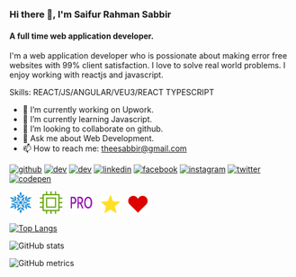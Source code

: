 ### Hi there 👋, I'm Saifur Rahman Sabbir
#### A full time web application developer.
I'm a web application developer who is possionate about making error free websites with 99% client satisfaction. I love to solve real world problems. I enjoy working with reactjs and javascript.

Skills: REACT/JS/ANGULAR/VEU3/REACT TYPESCRIPT

- 🔭 I’m currently working on Upwork. 
- 🌱 I’m currently learning Javascript. 
- 👯 I’m looking to collaborate on github. 
- 💬 Ask me about Web Development. 
- 📫 How to reach me: theesabbir@gmail.com 


[<img src='https://cdn.jsdelivr.net/npm/simple-icons@3.0.1/icons/github.svg' alt='github' height='40'>](https://github.com/saifursabbir)  [<img src='https://cdn.jsdelivr.net/npm/simple-icons@3.0.1/icons/dev-dot-to.svg' alt='dev' height='40'>](https://dev.to/saifursabbir)  [<img src='https://cdn.jsdelivr.net/npm/simple-icons@3.0.1/icons/hashnode.svg' alt='dev' height='40'>](saifursabbir)  [<img src='https://cdn.jsdelivr.net/npm/simple-icons@3.0.1/icons/linkedin.svg' alt='linkedin' height='40'>](https://www.linkedin.com/in/Saifur-Rahman-Sabbir/)  [<img src='https://cdn.jsdelivr.net/npm/simple-icons@3.0.1/icons/facebook.svg' alt='facebook' height='40'>](https://www.facebook.com/its.saifursabbir)  [<img src='https://cdn.jsdelivr.net/npm/simple-icons@3.0.1/icons/instagram.svg' alt='instagram' height='40'>](https://www.instagram.com/saifur_sabbir/)  [<img src='https://cdn.jsdelivr.net/npm/simple-icons@3.0.1/icons/twitter.svg' alt='twitter' height='40'>](https://twitter.com/saifurclick)  [<img src='https://cdn.jsdelivr.net/npm/simple-icons@3.0.1/icons/codepen.svg' alt='codepen' height='40'>](https://codepen.io/saifursabbir)  

<a href='https://archiveprogram.github.com/'><img src='https://raw.githubusercontent.com/acervenky/animated-github-badges/master/assets/acbadge.gif' width='40' height='40'></a> <a href='https://docs.github.com/en/developers'><img src='https://raw.githubusercontent.com/acervenky/animated-github-badges/master/assets/devbadge.gif' width='40' height='40'></a> <a href='https://github.com/pricing'><img src='https://raw.githubusercontent.com/acervenky/animated-github-badges/master/assets/pro.gif' width='40' height='40'></a> <a href='https://stars.github.com/'><img src='https://raw.githubusercontent.com/acervenky/animated-github-badges/master/assets/starbadge.gif' width='35' height='35'></a> <a href='https://docs.github.com/en/github/supporting-the-open-source-community-with-github-sponsors'><img src='https://raw.githubusercontent.com/acervenky/animated-github-badges/master/assets/sponsorbadge.gif' width='35' height='35'></a> 

[![Top Langs](https://github-readme-stats.vercel.app/api/top-langs/?username=saifursabbir)](https://github.com/anuraghazra/github-readme-stats)

![GitHub stats](https://github-readme-stats.vercel.app/api?username=saifursabbir&show_icons=true&count_private=true)  

![GitHub metrics](https://metrics.lecoq.io/saifursabbir)  


